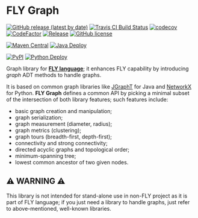 # FLY Graph

[![GitHub release (latest by date)](https://img.shields.io/github/v/release/bissim/FLY-graph)](https://github.com/bissim/FLY-graph/releases) [![Travis CI Build Status](https://travis-ci.com/bissim/FLY-graph.svg?branch=master)](https://travis-ci.com/bissim/FLY-graph) [![codecov](https://codecov.io/gh/bissim/FLY-graph/branch/master/graph/badge.svg)](https://codecov.io/gh/bissim/FLY-graph) [![CodeFactor](https://www.codefactor.io/repository/github/bissim/fly-graph/badge)](https://www.codefactor.io/repository/github/bissim/fly-graph) [![Release](https://github.com/bissim/FLY-graph/workflows/Release/badge.svg)](https://github.com/bissim/FLY-graph/releases) [![GitHub license](https://img.shields.io/github/license/bissim/FLY-graph?logo=open-source-initiative)](https://github.com/bissim/FLY-graph/blob/master/LICENCE)

[![Maven Central](https://img.shields.io/maven-central/v/io.github.bissim/fly-graph)](https://search.maven.org/search?q=g:io.github.bissim%20AND%20a:fly-graph) [![Java Deploy](https://github.com/bissim/FLY-graph/workflows/Java%20Deploy/badge.svg)](https://github.com/bissim/FLY-graph/packages)

[![PyPI](https://img.shields.io/pypi/v/fly-graph)](https://pypi.org/project/fly-graph/) [![Python Deploy](https://github.com/bissim/FLY-graph/workflows/Python%20Deploy/badge.svg)](https://pypi.org/project/fly-graph/)

Graph library for [**FLY language**](https://github.com/spagnuolocarmine/FLY-language); it enhances FLY capability by introducing *graph* ADT methods to handle graphs.

It is based on common graph libraries like [JGraphT](https://github.com/jgrapht/jgrapht) for Java and [NetworkX](https://github.com/networkx/networkx) for Python. **FLY Graph** defines a common API by picking a minimal subset of the intersection of both library features; such features include:

- basic graph creation and manipulation;
- graph serialization;
- graph measurement (diameter, radius);
- graph metrics (clustering);
- graph tours (breadth-first, depth-first);
- connectivity and strong connectivity;
- directed acyclic graphs and topological order;
- minimum-spanning tree;
- lowest common ancestor of two given nodes.

## ⚠️ WARNING ⚠️

This library is not intended for stand-alone use in non-FLY project as it is part of FLY language; if you just need a library to handle graphs, just refer to above-mentioned, well-known libraries.
